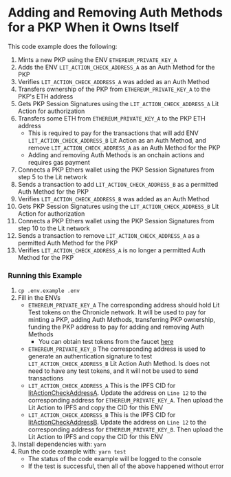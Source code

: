 # Adding and Removing Auth Methods for a PKP When it Owns Itself

This code example does the following:

1. Mints a new PKP using the ENV `ETHEREUM_PRIVATE_KEY_A`
2. Adds the ENV `LIT_ACTION_CHECK_ADDRESS_A` as an Auth Method for the PKP
3. Verifies `LIT_ACTION_CHECK_ADDRESS_A` was added as an Auth Method
4. Transfers ownership of the PKP from `ETHEREUM_PRIVATE_KEY_A` to the PKP's ETH address
5. Gets PKP Session Signatures using the `LIT_ACTION_CHECK_ADDRESS_A` Lit Action for authorization
6. Transfers some ETH from `ETHEREUM_PRIVATE_KEY_A` to the PKP ETH address
   - This is required to pay for the transactions that will add ENV `LIT_ACTION_CHECK_ADDRESS_B` Lit Action as an Auth Method, and remove `LIT_ACTION_CHECK_ADDRESS_A` as an Auth Method for the PKP
   - Adding and removing Auth Methods is an onchain actions and requires gas payment
7. Connects a PKP Ethers wallet using the PKP Session Signatures from step 5 to the Lit network
8. Sends a transaction to add `LIT_ACTION_CHECK_ADDRESS_B` as a permitted Auth Method for the PKP
9. Verifies `LIT_ACTION_CHECK_ADDRESS_B` was added as an Auth Method
10. Gets PKP Session Signatures using the `LIT_ACTION_CHECK_ADDRESS_B` Lit Action for authorization
11. Connects a PKP Ethers wallet using the PKP Session Signatures from step 10 to the Lit network
12. Sends a transaction to remove `LIT_ACTION_CHECK_ADDRESS_A` as a permitted Auth Method for the PKP
13. Verifies `LIT_ACTION_CHECK_ADDRESS_A` is no longer a permitted Auth Method for the PKP

### Running this Example

1. `cp .env.example .env`
2. Fill in the ENVs
   - `ETHEREUM_PRIVATE_KEY_A` The corresponding address should hold Lit Test tokens on the Chronicle network. It will be used to pay for minting a PKP, adding Auth Methods, transferring PKP ownership, funding the PKP address to pay for adding and removing Auth Methods
     - You can obtain test tokens from the faucet [here](https://faucet.litprotocol.com/)
   - `ETHEREUM_PRIVATE_KEY_B` The corresponding address is used to generate an authentication signature to test `LIT_ACTION_CHECK_ADDRESS_B` Lit Action Auth Method. Is does not need to have any test tokens, and it will not be used to send transactions
   - `LIT_ACTION_CHECK_ADDRESS_A` This is the IPFS CID for [litActionCheckAddressA](./src/litActionCheckAddressA.ts). Update the address on `Line 12` to the corresponding address for `ETHEREUM_PRIVATE_KEY_A`. Then upload the Lit Action to IPFS and copy the CID for this ENV
   - `LIT_ACTION_CHECK_ADDRESS_B` This is the IPFS CID for [litActionCheckAddressB](./src/litActionCheckAddressB.ts). Update the address on `Line 12` to the corresponding address for `ETHEREUM_PRIVATE_KEY_B`. Then upload the Lit Action to IPFS and copy the CID for this ENV
3. Install dependencies with: `yarn`
4. Run the code example with: `yarn test`
   - The status of the code example will be logged to the console
   - If the test is successful, then all of the above happened without error
